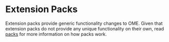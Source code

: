 # Extension Packs
Extension packs provide generic functionality changes to OME. Given that extension packs do not provide any unique functionality on their own, read [packs](packs.md) for more information on how packs work.
